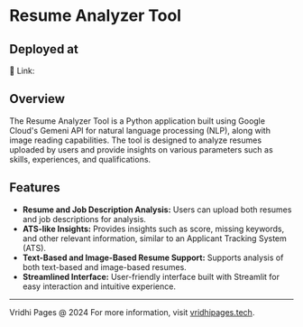 # Resume Analyzer Tool

## Deployed at
🔗 Link: 

## Overview
The Resume Analyzer Tool is a Python application built using Google Cloud's Gemeni API for natural language processing (NLP), along with image reading capabilities. The tool is designed to analyze resumes uploaded by users and provide insights on various parameters such as skills, experiences, and qualifications.

## Features
- **Resume and Job Description Analysis:** Users can upload both resumes and job descriptions for analysis.
- **ATS-like Insights:** Provides insights such as score, missing keywords, and other relevant information, similar to an Applicant Tracking System (ATS).
- **Text-Based and Image-Based Resume Support:** Supports analysis of both text-based and image-based resumes.
- **Streamlined Interface:** User-friendly interface built with Streamlit for easy interaction and intuitive experience.

---
Vridhi Pages @ 2024
For more information, visit [vridhipages.tech](https://www.vridhipages.tech).
